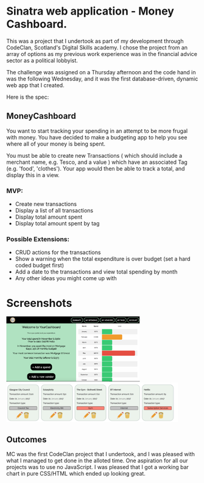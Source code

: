 # Sinatra web application - Money Cashboard.

This was a project that I undertook as part of my development through CodeClan, Scotland's Digital Skills academy. I chose the project from an array of options as my previous work experience was in the financial advice sector as a political lobbyist. 

The challenge was assigned on a Thursday afternoon and the code hand in was the following Wednesday, and it was the first database-driven, dynamic web app that I created. 

Here is the spec:

## MoneyCashboard

You want to start tracking your spending in an attempt to be more frugal with money. You have decided to make a budgeting app to help you see where all of your money is being spent.

You must be able to create new Transactions ( which should include a merchant name, e.g. Tesco, and a value ) which have an associated Tag (e.g. 'food', 'clothes'). Your app would then be able to track a total, and display this in a view.

### MVP:

- Create new transactions
- Display a list of all transactions
- Display total amount spent
- Display total amount spent by tag

### Possible Extensions:

- CRUD actions for the transactions
- Show a warning when the total expenditure is over budget (set a hard coded budget first)
- Add a date to the transactions and view total spending by month
- Any other ideas you might come up with


# Screenshots
 
<img src="https://github.com/ShetlandJ/money_cashboard/blob/master/mc1.png" alt="Money Cashboard homepage" width="350" />
<img src="https://github.com/ShetlandJ/money_cashboard/blob/master/mc2.png" alt="Money Cashboard transaction page" width="450" />

## Outcomes

MC was the first CodeClan project that I undertook, and I was pleased with what I managed to get done in the alloted time. One aspiration for all our projects was to use no JavaScript. I was pleased that I got a working bar chart in pure CSS/HTML which ended up looking great. 
